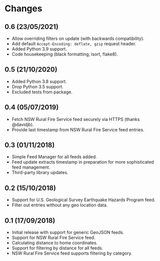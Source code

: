 # Changes

## 0.6 (23/05/2021)
* Allow overriding filters on update (with backwards compatibility).
* Add default `Accept-Encoding: deflate, gzip` request header.
* Added Python 3.9 support.
* Code housekeeping (black formatting, isort, flake8).

## 0.5 (21/10/2020)
* Added Python 3.8 support.
* Drop Python 3.5 support.
* Excluded tests from package.

## 0.4 (05/07/2019)
* Fetch NSW Rural Fire Service feed securely via HTTPS (thanks @davidjb).
* Provide last timestamp from NSW Rural Fire Service feed entries.

## 0.3 (01/11/2018)
* Simple Feed Manager for all feeds added.
* Feed update extracts timestamp in preparation for more sophisticated feed management.
* Third-party library updates.

## 0.2 (15/10/2018)
* Support for U.S. Geological Survey Earthquake Hazards Program feed.
* Filter out entries without any geo location data.

## 0.1 (17/09/2018)
* Initial release with support for generic GeoJSON feeds.
* Support for NSW Rural Fire Service feed.
* Calculating distance to home coordinates.
* Support for filtering by distance for all feeds.
* NSW Rural Fire Service feed supports filtering by category.

